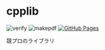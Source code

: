 # cpplib

![verify](https://github.com/morioprog/cpplib/workflows/verify/badge.svg?branch=master) ![makepdf](https://github.com/morioprog/cpplib/workflows/makepdf/badge.svg) [![GitHub Pages](https://img.shields.io/static/v1?label=GitHub+Pages&message=+&color=brightgreen&logo=github)](https://morioprog.github.io/cpplib/) 

競プロのライブラリ

